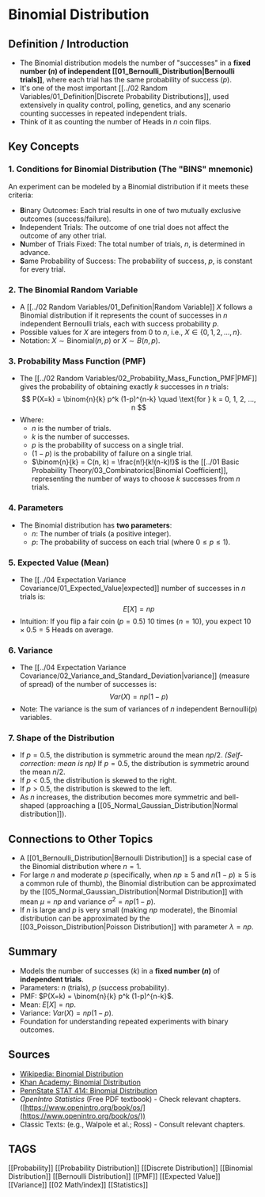# Binomial Distribution

## Definition / Introduction
*   The Binomial distribution models the number of "successes" in a **fixed number ($n$) of independent [[01_Bernoulli_Distribution|Bernoulli trials]]**, where each trial has the same probability of success ($p$).
*   It's one of the most important [[../02 Random Variables/01_Definition|Discrete Probability Distributions]], used extensively in quality control, polling, genetics, and any scenario counting successes in repeated independent trials.
*   Think of it as counting the number of Heads in $n$ coin flips.

## Key Concepts

### 1. Conditions for Binomial Distribution (The "BINS" mnemonic)
An experiment can be modeled by a Binomial distribution if it meets these criteria:
*   **B**inary Outcomes: Each trial results in one of two mutually exclusive outcomes (success/failure).
*   **I**ndependent Trials: The outcome of one trial does not affect the outcome of any other trial.
*   **N**umber of Trials Fixed: The total number of trials, $n$, is determined in advance.
*   **S**ame Probability of Success: The probability of success, $p$, is constant for every trial.

### 2. The Binomial Random Variable
*   A [[../02 Random Variables/01_Definition|Random Variable]] $X$ follows a Binomial distribution if it represents the count of successes in $n$ independent Bernoulli trials, each with success probability $p$.
*   Possible values for $X$ are integers from 0 to $n$, i.e., $X \in \{0, 1, 2, ..., n\}$.
*   Notation: $X \sim \text{Binomial}(n, p)$ or $X \sim B(n, p)$.

### 3. Probability Mass Function (PMF)
*   The [[../02 Random Variables/02_Probability_Mass_Function_PMF|PMF]] gives the probability of obtaining exactly $k$ successes in $n$ trials:
    $$ P(X=k) = \binom{n}{k} p^k (1-p)^{n-k} \quad \text{for } k = 0, 1, 2, ..., n $$
*   Where:
    *   $n$ is the number of trials.
    *   $k$ is the number of successes.
    *   $p$ is the probability of success on a single trial.
    *   $(1-p)$ is the probability of failure on a single trial.
    *   $\binom{n}{k} = C(n, k) = \frac{n!}{k!(n-k)!}$ is the [[../01 Basic Probability Theory/03_Combinatorics|Binomial Coefficient]], representing the number of ways to choose $k$ successes from $n$ trials.

### 4. Parameters
*   The Binomial distribution has **two parameters**:
    *   $n$: The number of trials (a positive integer).
    *   $p$: The probability of success on each trial (where $0 \le p \le 1$).

### 5. Expected Value (Mean)
*   The [[../04 Expectation Variance Covariance/01_Expected_Value|expected]] number of successes in $n$ trials is:
    $$ E[X] = np $$
*   Intuition: If you flip a fair coin ($p=0.5$) 10 times ($n=10$), you expect $10 \times 0.5 = 5$ Heads on average.

### 6. Variance
*   The [[../04 Expectation Variance Covariance/02_Variance_and_Standard_Deviation|variance]] (measure of spread) of the number of successes is:
    $$ Var(X) = np(1-p) $$
*   Note: The variance is the sum of variances of $n$ independent Bernoulli(p) variables.

### 7. Shape of the Distribution
*   If $p = 0.5$, the distribution is symmetric around the mean $np/2$. *(Self-correction: mean is np)* If $p = 0.5$, the distribution is symmetric around the mean $n/2$.
*   If $p < 0.5$, the distribution is skewed to the right.
*   If $p > 0.5$, the distribution is skewed to the left.
*   As $n$ increases, the distribution becomes more symmetric and bell-shaped (approaching a [[05_Normal_Gaussian_Distribution|Normal distribution]]).

## Connections to Other Topics
*   A [[01_Bernoulli_Distribution|Bernoulli Distribution]] is a special case of the Binomial distribution where $n=1$.
*   For large $n$ and moderate $p$ (specifically, when $np \ge 5$ and $n(1-p) \ge 5$ is a common rule of thumb), the Binomial distribution can be approximated by the [[05_Normal_Gaussian_Distribution|Normal Distribution]] with mean $\mu = np$ and variance $\sigma^2 = np(1-p)$.
*   If $n$ is large and $p$ is very small (making $np$ moderate), the Binomial distribution can be approximated by the [[03_Poisson_Distribution|Poisson Distribution]] with parameter $\lambda = np$.

## Summary
*   Models the number of successes ($k$) in a **fixed number ($n$)** of **independent trials**.
*   Parameters: $n$ (trials), $p$ (success probability).
*   PMF: $P(X=k) = \binom{n}{k} p^k (1-p)^{n-k}$.
*   Mean: $E[X] = np$.
*   Variance: $Var(X) = np(1-p)$.
*   Foundation for understanding repeated experiments with binary outcomes.

## Sources
*   [Wikipedia: Binomial Distribution](https://en.wikipedia.org/wiki/Binomial_distribution)
*   [Khan Academy: Binomial Distribution](https://www.khanacademy.org/math/statistics-probability/random-variables-stats-library/binomial-distribution/v/binomial-distribution)
*   [PennState STAT 414: Binomial Distribution](https://online.stat.psu.edu/stat414/lesson/10/10.3)
*   *OpenIntro Statistics* (Free PDF textbook) - Check relevant chapters. ([https://www.openintro.org/book/os/](https://www.openintro.org/book/os/))
*   Classic Texts: (e.g., Walpole et al.; Ross) - Consult relevant chapters.

## TAGS
[[Probability]] [[Probability Distribution]] [[Discrete Distribution]] [[Binomial Distribution]] [[Bernoulli Distribution]] [[PMF]] [[Expected Value]] [[Variance]] [[02 Math/index]] [[Statistics]]